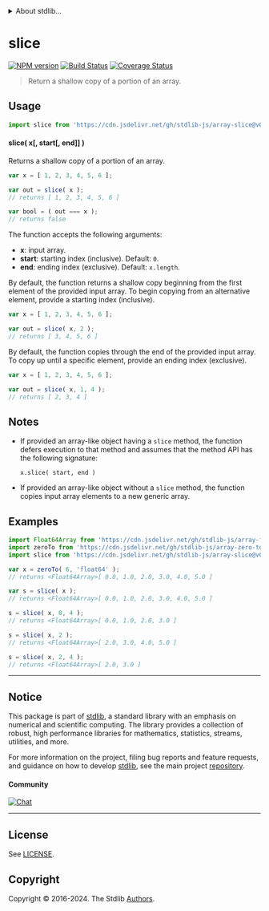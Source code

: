<!--

@license Apache-2.0

Copyright (c) 2024 The Stdlib Authors.

Licensed under the Apache License, Version 2.0 (the "License");
you may not use this file except in compliance with the License.
You may obtain a copy of the License at

   http://www.apache.org/licenses/LICENSE-2.0

Unless required by applicable law or agreed to in writing, software
distributed under the License is distributed on an "AS IS" BASIS,
WITHOUT WARRANTIES OR CONDITIONS OF ANY KIND, either express or implied.
See the License for the specific language governing permissions and
limitations under the License.

-->


<details>
  <summary>
    About stdlib...
  </summary>
  <p>We believe in a future in which the web is a preferred environment for numerical computation. To help realize this future, we've built stdlib. stdlib is a standard library, with an emphasis on numerical and scientific computation, written in JavaScript (and C) for execution in browsers and in Node.js.</p>
  <p>The library is fully decomposable, being architected in such a way that you can swap out and mix and match APIs and functionality to cater to your exact preferences and use cases.</p>
  <p>When you use stdlib, you can be absolutely certain that you are using the most thorough, rigorous, well-written, studied, documented, tested, measured, and high-quality code out there.</p>
  <p>To join us in bringing numerical computing to the web, get started by checking us out on <a href="https://github.com/stdlib-js/stdlib">GitHub</a>, and please consider <a href="https://opencollective.com/stdlib">financially supporting stdlib</a>. We greatly appreciate your continued support!</p>
</details>

# slice

[![NPM version][npm-image]][npm-url] [![Build Status][test-image]][test-url] [![Coverage Status][coverage-image]][coverage-url] <!-- [![dependencies][dependencies-image]][dependencies-url] -->

> Return a shallow copy of a portion of an array.

<!-- Section to include introductory text. Make sure to keep an empty line after the intro `section` element and another before the `/section` close. -->

<section class="intro">

</section>

<!-- /.intro -->

<!-- Package usage documentation. -->



<section class="usage">

## Usage

```javascript
import slice from 'https://cdn.jsdelivr.net/gh/stdlib-js/array-slice@v0.2.1-deno/mod.js';
```

#### slice( x\[, start\[, end]] )

Returns a shallow copy of a portion of an array.

```javascript
var x = [ 1, 2, 3, 4, 5, 6 ];

var out = slice( x );
// returns [ 1, 2, 3, 4, 5, 6 ]

var bool = ( out === x );
// returns false
```

The function accepts the following arguments:

-   **x**: input array.
-   **start**: starting index (inclusive). Default: `0`.
-   **end**: ending index (exclusive). Default: `x.length`.

By default, the function returns a shallow copy beginning from the first element of the provided input array. To begin copying from an alternative element, provide a starting index (inclusive).

```javascript
var x = [ 1, 2, 3, 4, 5, 6 ];

var out = slice( x, 2 );
// returns [ 3, 4, 5, 6 ]
```

By default, the function copies through the end of the provided input array. To copy up until a specific element, provide an ending index (exclusive).

```javascript
var x = [ 1, 2, 3, 4, 5, 6 ];

var out = slice( x, 1, 4 );
// returns [ 2, 3, 4 ]
```

</section>

<!-- /.usage -->

<!-- Package usage notes. Make sure to keep an empty line after the `section` element and another before the `/section` close. -->

<section class="notes">

## Notes

-   If provided an array-like object having a `slice` method, the function defers execution to that method and assumes that the method API has the following signature:

    ```text
    x.slice( start, end )
    ```

-   If provided an array-like object without a `slice` method, the function copies input array elements to a new generic array.

</section>

<!-- /.notes -->

<!-- Package usage examples. -->

<section class="examples">

## Examples

<!-- eslint no-undef: "error" -->

```javascript
import Float64Array from 'https://cdn.jsdelivr.net/gh/stdlib-js/array-float64@deno/mod.js';
import zeroTo from 'https://cdn.jsdelivr.net/gh/stdlib-js/array-zero-to@deno/mod.js';
import slice from 'https://cdn.jsdelivr.net/gh/stdlib-js/array-slice@v0.2.1-deno/mod.js';

var x = zeroTo( 6, 'float64' );
// returns <Float64Array>[ 0.0, 1.0, 2.0, 3.0, 4.0, 5.0 ]

var s = slice( x );
// returns <Float64Array>[ 0.0, 1.0, 2.0, 3.0, 4.0, 5.0 ]

s = slice( x, 0, 4 );
// returns <Float64Array>[ 0.0, 1.0, 2.0, 3.0 ]

s = slice( x, 2 );
// returns <Float64Array>[ 2.0, 3.0, 4.0, 5.0 ]

s = slice( x, 2, 4 );
// returns <Float64Array>[ 2.0, 3.0 ]
```

</section>

<!-- /.examples -->

<!-- Section to include cited references. If references are included, add a horizontal rule *before* the section. Make sure to keep an empty line after the `section` element and another before the `/section` close. -->

<section class="references">

</section>

<!-- /.references -->

<!-- Section for related `stdlib` packages. Do not manually edit this section, as it is automatically populated. -->

<section class="related">

</section>

<!-- /.related -->

<!-- Section for all links. Make sure to keep an empty line after the `section` element and another before the `/section` close. -->


<section class="main-repo" >

* * *

## Notice

This package is part of [stdlib][stdlib], a standard library with an emphasis on numerical and scientific computing. The library provides a collection of robust, high performance libraries for mathematics, statistics, streams, utilities, and more.

For more information on the project, filing bug reports and feature requests, and guidance on how to develop [stdlib][stdlib], see the main project [repository][stdlib].

#### Community

[![Chat][chat-image]][chat-url]

---

## License

See [LICENSE][stdlib-license].


## Copyright

Copyright &copy; 2016-2024. The Stdlib [Authors][stdlib-authors].

</section>

<!-- /.stdlib -->

<!-- Section for all links. Make sure to keep an empty line after the `section` element and another before the `/section` close. -->

<section class="links">

[npm-image]: http://img.shields.io/npm/v/@stdlib/array-slice.svg
[npm-url]: https://npmjs.org/package/@stdlib/array-slice

[test-image]: https://github.com/stdlib-js/array-slice/actions/workflows/test.yml/badge.svg?branch=v0.2.1
[test-url]: https://github.com/stdlib-js/array-slice/actions/workflows/test.yml?query=branch:v0.2.1

[coverage-image]: https://img.shields.io/codecov/c/github/stdlib-js/array-slice/main.svg
[coverage-url]: https://codecov.io/github/stdlib-js/array-slice?branch=main

<!--

[dependencies-image]: https://img.shields.io/david/stdlib-js/array-slice.svg
[dependencies-url]: https://david-dm.org/stdlib-js/array-slice/main

-->

[chat-image]: https://img.shields.io/gitter/room/stdlib-js/stdlib.svg
[chat-url]: https://app.gitter.im/#/room/#stdlib-js_stdlib:gitter.im

[stdlib]: https://github.com/stdlib-js/stdlib

[stdlib-authors]: https://github.com/stdlib-js/stdlib/graphs/contributors

[umd]: https://github.com/umdjs/umd
[es-module]: https://developer.mozilla.org/en-US/docs/Web/JavaScript/Guide/Modules

[deno-url]: https://github.com/stdlib-js/array-slice/tree/deno
[deno-readme]: https://github.com/stdlib-js/array-slice/blob/deno/README.md
[umd-url]: https://github.com/stdlib-js/array-slice/tree/umd
[umd-readme]: https://github.com/stdlib-js/array-slice/blob/umd/README.md
[esm-url]: https://github.com/stdlib-js/array-slice/tree/esm
[esm-readme]: https://github.com/stdlib-js/array-slice/blob/esm/README.md
[branches-url]: https://github.com/stdlib-js/array-slice/blob/main/branches.md

[stdlib-license]: https://raw.githubusercontent.com/stdlib-js/array-slice/main/LICENSE

</section>

<!-- /.links -->
